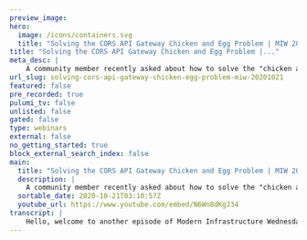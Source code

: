```yaml
---
preview_image:
hero:
  image: /icons/containers.svg
  title: "Solving the CORS API Gateway Chicken and Egg Problem | MIW 2020-10-21"
title: "Solving the CORS API Gateway Chicken and Egg Problem |..."
meta_desc: |
    A community member recently asked about how to solve the "chicken and egg" problem between standing up an S3-backed website with CORS on API Gatewa...
url_slug: solving-cors-api-gateway-chicken-egg-problem-miw-20201021
featured: false
pre_recorded: true
pulumi_tv: false
unlisted: false
gated: false
type: webinars
external: false
no_getting_started: true
block_external_search_index: false
main:
  title: "Solving the CORS API Gateway Chicken and Egg Problem | MIW 2020-10-21"
  description: |
    A community member recently asked about how to solve the "chicken and egg" problem between standing up an S3-backed website with CORS on API Gateway. The website needs to know the API's endpoint URL, but the API needs to know the website's URL to setup CORS correctly. What to do? Automation API to the rescue! In this episode, we go over how we can build multiple Pulumi programs together and orchestrate them with Automation API.  Code for this episode available here:  https://github.com/pulumi/pulumitv/tree/master/modern-infrastructure-wednesday/2020-10-21  Today's example is in TypeScript, but Pulumi makes it easy to stand up infrastructure in your favorite languages including JavaScript, Python, C#, and Go - saving time over legacy tools like CloudFormation and Hashicorp Terraform.  https://www.pulumi.com/docs/get-started/?utm_campaign=PulumiTV&utm_source=youtube.com&utm_medium=video
  sortable_date: 2020-10-21T03:10:57Z
  youtube_url: https://www.youtube.com/embed/N6Wn8dKgJ34
transcript: |
    Hello, welcome to another episode of Modern Infrastructure Wednesday. I'm your host, Lie Zen. We're gonna be covering a ton of topics today. So let's jump right into it. Really. We're gonna be covering setting up a single page web app with S3, setting up an API on API gateway and then connecting the two using automation API one of the new released features in Pulumi. And this is really motivated by a github issue that came up recently. Uh You know, someone said, hey, I have this uh S3 backed web front end, it calls API gateway. It's a pretty ubiquitous pattern and like how am I supposed to solve this chicken and egg problem where the web app needs the backend API URL. But the back end API URL needs the we the front end web uh websites uh domain in order to do cores. And so how do we, how do we make that all work together? So we're actually gonna cover exactly that. Uh So after this is over, I will, I will answer with the link to this video uh in this github issue. So let's jump right into the code. I have it all written already. Um It's, it's a decent amount of code but really not that complicated, but I, I wanted to have it all prewritten so we can kind of just go over how it works and then see how it runs and then uh really just explore the solution around using automation API and how easy it is to actually just write in line code in Pulumi to, to wire all these things together. So yeah, let's hop right into it. Um What are we doing? We have a, a single command that basically we, we first have a command line thing and you can actually notice like unlike other programs, there's no YAML files in here, there's no project configuration. This is all being done in a single program. And in our program, we're gonna take a couple of arguments uh the name of the stack. Uh Here I call it environment and also the name of the project. So kind of what we want to name this thing and then whether or not we want to destroy it or not. So very simple. And then the code is super simple. We set up an API stack uh giving it the name that I specified earlier on the command line. And then we have it run a program. In this case, it's the API program to set up the API. And so we create a select the stack, we install some plugins, we set the configuration. And so again, you know, no yellow files is all done in line in code. Uh And then once that's done, we also set up a website stack. So we have a website, we have an API uh and then once those are set up, uh by the way, all this code is on github. Uh So you can, you can check it out. It's in the, in the description below while you're going to the description below, Make sure you hit that like button because you know you like this and to subscribe to Pulumi TV. So you can continue to get all the great content uh notification, make sure you hit that notification button. So you get alerted to new episodes of modern infrastructure Wednesday. So yeah, we get all these, we got all these things set up and then, you know, if it's, if it's, if it's destroying, you know, if we, if we have to destroy command uh on the command line, then just destroy these two stacks. So we say, hey, destroy the stack, destroy the stack. And so we can kind of do this orchestration between these two different stacks between our web API uh between our API stack and between our web app stack. And if we're doing an update, uh if we're, if we're not destroying things, then we, we kind of want to do a sequence of orchestration steps here. We want to first update the API. So you can, so we call Pulumi up uh on this API stack and then we pipe all the, the output to a console info and then uh we output this value on, on the command line just so we can see what it looks like. And then we actually shell out to yarn build uh to build our, our actual web app. And as we're doing that, we can pass in this environment variable which includes uh our API end point. So if we just kind of take a quick look at the API program, you can see here that really, you know, it's a normal polling program. We create a provider, we set up a dynamo DV table, we create uh an end point and then you can see here we have a little bit of a magic quote unquote where if we have the cores domain, then we do set it up. But if we don't, we don't and kind of the, the headers are, are just uh you know, just empty. Um And so, you know, what ends up happening here is we create a path called counter where we have a get uh method. And when we do a get, you know, we, we, we look up that table and then we basically fetch the, the current counter value from that table and then we, we put it back with a plus one. So, and then we're just returning that count. Um So it's a very simple API and then also we have an options, uh, method. This is to support, uh, preflight cores. And here we would just return the headers if they're defined. So really simple, we just set this up all using, you know, a few lines of code. And then we have this API gateway object. And the website program is also very similarly simple. Again, this is all defined in line all within the same Pulumi program in the website, create an S3 website bucket, uh, set up the website parameter on it. And then we basically crawl the, the application build directory, uh you know, crawl that thing and then basically create, uh S3 bucket objects off of each of those files. And those are all then uploaded into uh into S3. So fairly simple there as well. And so our automation API program here, which is using uh the automation API in Pulumi, you can see that's how we get these workspace, uh stack selections. That's how we get, you know, the ability to manipulate these stacks. Uh those API that, that automation API is the one that's coordinating both first running Pulumi up on the uh actual API gateway. And then we show it to the, the yarn bill to create our web app using the API gateway end point value. And then finally, we, uh, then, uh, push the website. So now all this is this is where actually the, the up happens on that website stack that pushes all the contents of the website. And then finally, now, at this point, we do have the website endpoint URL. And so we can feed that back uh as the cores domain configuration, which is going to be passed through uh to here. So this is the second update on that same stack. And that second update as part of this orchestration, then updates uh the, the, the URL value there so that cores is set up correctly. And so after that update, everything is wired together and everything will quote unquote uh just work. So let's let's watch this, run in action. Uh So if I run uh TS node, so I'm running this index dot TS uh application, I'm defeating it uh lead test app and a FO stack. I'm just calling it the stack fo and actually run, ran this before. So there's really nothing like extra special that's gonna happen here. You know, some, you know, just gonna, this is the typical output being piped to, to the console. Uh And then if we kind of go look at um our stack information, if we kind of pop these guys open, we can see, you know, we're, we're, we just, we just ran this update a few seconds ago, same thing on the website. And you can see here's our, our, our website URL. So we go to that URL. Uh we get this little, you know, end point. Uh This is, this is, this is the actual value that's passed and then, you know, we end up calling the API and the API runs and the API is able to respond because we have cores set up all nice and correctly uh in, in our stacks. So yeah, really, um you know, like I said, just a few lines of code to kind of wire all that together. Automation API really helped us here in terms of making sure we were able to coordinate the deployment between the stacks and, and break the quote unquote uh chicken and egg problem. So, yeah, I hope you enjoy today's episode of Modern Infrastructure Wednesday. Um Like I said, you know, please make sure to follow us on social media, hit that subscribe button for Pulumi TV. And we'll see you next week on Modern Infrastructure Wednesday.
---
```

